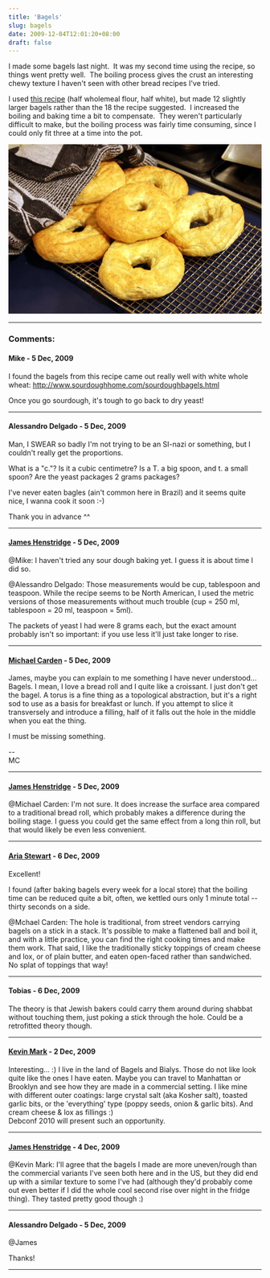 ```yaml
---
title: 'Bagels'
slug: bagels
date: 2009-12-04T12:01:20+08:00
draft: false
---
```


I made some bagels last night.  It was my second time using the recipe,
so things went pretty well.  The boiling process gives the crust an
interesting chewy texture I haven\'t seen with other bread recipes I\'ve
tried.

I used [this recipe](http://www.reciperascal.com/bagel.html) (half
wholemeal flour, half white), but made 12 slightly larger bagels rather
than the 18 the recipe suggested.  I increased the boiling and baking
time a bit to compensate.  They weren\'t particularly difficult to make,
but the boiling process was fairly time consuming, since I could only
fit three at a time into the pot.

![Bagels](bagels.jpg "Bagels")

---
### Comments:
#### Mike - <time datetime="2009-12-04 12:59:02">5 Dec, 2009</time>

I found the bagels from this recipe came out really well with white
whole wheat: http://www.sourdoughhome.com/sourdoughbagels.html

Once you go sourdough, it\'s tough to go back to dry yeast!

---
#### Alessandro Delgado - <time datetime="2009-12-04 14:11:13">5 Dec, 2009</time>

Man, I SWEAR so badly I\'m not trying to be an SI-nazi or something, but
I couldn\'t really get the proportions.

What is a \"c.\"? Is it a cubic centimetre? Is a T. a big spoon, and t.
a small spoon? Are the yeast packages 2 grams packages?

I\'ve never eaten bagles (ain\'t common here in Brazil) and it seems
quite nice, I wanna cook it soon :-)

Thank you in advance \^\^

---
#### [James Henstridge](http://blogs.gnome.org/jamesh/) - <time datetime="2009-12-04 14:45:07">5 Dec, 2009</time>

\@Mike: I haven\'t tried any sour dough baking yet. I guess it is about
time I did so.

\@Alessandro Delgado: Those measurements would be cup, tablespoon and
teaspoon. While the recipe seems to be North American, I used the metric
versions of those measurements without much trouble (cup = 250 ml,
tablespoon = 20 ml, teaspoon = 5ml).

The packets of yeast I had were 8 grams each, but the exact amount
probably isn\'t so important: if you use less it\'ll just take longer to
rise.

---
#### [Michael Carden](http://michaelcarden.net) - <time datetime="2009-12-04 16:03:25">5 Dec, 2009</time>

James, maybe you can explain to me something I have never understood\...
Bagels. I mean, I love a bread roll and I quite like a croissant. I just
don\'t get the bagel. A torus is a fine thing as a topological
abstraction, but it\'s a right sod to use as a basis for breakfast or
lunch. If you attempt to slice it transversely and introduce a filling,
half of it falls out the hole in the middle when you eat the thing.

I must be missing something.

\--\
MC

---
#### [James Henstridge](http://blogs.gnome.org/jamesh/) - <time datetime="2009-12-04 17:26:42">5 Dec, 2009</time>

\@Michael Carden: I\'m not sure. It does increase the surface area
compared to a traditional bread roll, which probably makes a difference
during the boiling stage. I guess you could get the same effect from a
long thin roll, but that would likely be even less convenient.

---
#### [Aria Stewart](http://dinhe.net/~aredridel/) - <time datetime="2009-12-05 01:37:12">6 Dec, 2009</time>

Excellent!

I found (after baking bagels every week for a local store) that the
boiling time can be reduced quite a bit, often, we kettled ours only 1
minute total \-- thirty seconds on a side.

\@Mchael Carden: The hole is traditional, from street vendors carrying
bagels on a stick in a stack. It\'s possible to make a flattened ball
and boil it, and with a little practice, you can find the right cooking
times and make them work. That said, I like the traditionally sticky
toppings of cream cheese and lox, or of plain butter, and eaten
open-faced rather than sandwiched. No splat of toppings that way!

---
#### Tobias - <time datetime="2009-12-05 03:33:09">6 Dec, 2009</time>

The theory is that Jewish bakers could carry them around during shabbat
without touching them, just poking a stick through the hole. Could be a
retrofitted theory though.

---
#### [Kevin Mark](http://mysite.verizon.net/kevin.mark) - <time datetime="2009-12-08 18:04:14">2 Dec, 2009</time>

Interesting\... :) I live in the land of Bagels and Bialys. Those do not
like look quite like the ones I have eaten. Maybe you can travel to
Manhattan or Brooklyn and see how they are made in a commercial setting.
I like mine with different outer coatings: large crystal salt (aka
Kosher salt), toasted garlic bits, or the \'everything\' type (poppy
seeds, onion & garlic bits). And cream cheese & lox as fillings :)\
Debconf 2010 will present such an opportunity.

---
#### [James Henstridge](http://blogs.gnome.org/jamesh/) - <time datetime="2009-12-10 15:09:10">4 Dec, 2009</time>

\@Kevin Mark: I\'ll agree that the bagels I made are more uneven/rough
than the commercial variants I\'ve seen both here and in the US, but
they did end up with a similar texture to some I\'ve had (although
they\'d probably come out even better if I did the whole cool second
rise over night in the fridge thing). They tasted pretty good though :)

---
#### Alessandro Delgado - <time datetime="2009-12-11 00:10:55">5 Dec, 2009</time>

\@James

Thanks!

---
